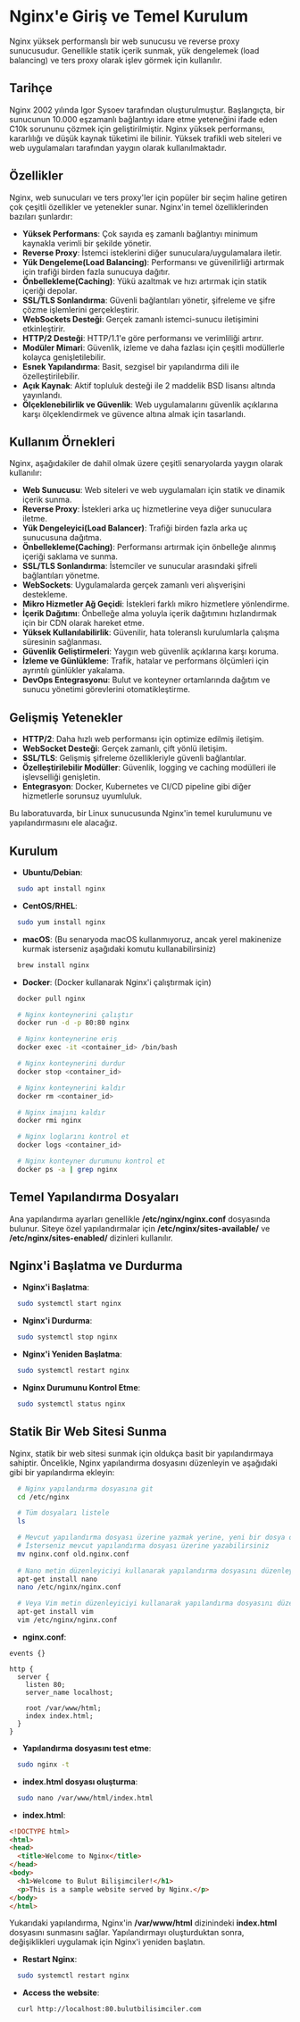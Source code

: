 # Nginx'e Giriş ve Temel Kurulum

Nginx yüksek performanslı bir web sunucusu ve reverse proxy sunucusudur. Genellikle statik içerik sunmak, yük dengelemek (load balancing) ve ters proxy olarak işlev görmek için kullanılır.

## Tarihçe

Nginx 2002 yılında Igor Sysoev tarafından oluşturulmuştur. Başlangıçta, bir sunucunun 10.000 eşzamanlı bağlantıyı idare etme yeteneğini ifade eden C10k sorununu çözmek için geliştirilmiştir. Nginx yüksek performansı, kararlılığı ve düşük kaynak tüketimi ile bilinir. Yüksek trafikli web siteleri ve web uygulamaları tarafından yaygın olarak kullanılmaktadır.

## Özellikler

Nginx, web sunucuları ve ters proxy'ler için popüler bir seçim haline getiren çok çeşitli özellikler ve yetenekler sunar. Nginx'in temel özelliklerinden bazıları şunlardır:

- **Yüksek Performans**: Çok sayıda eş zamanlı bağlantıyı minimum kaynakla verimli bir şekilde yönetir.
- **Reverse Proxy**: İstemci isteklerini diğer sunuculara/uygulamalara iletir.
- **Yük Dengeleme(Load Balancing)**: Performansı ve güvenilirliği artırmak için trafiği birden fazla sunucuya dağıtır.
- **Önbellekleme(Caching)**: Yükü azaltmak ve hızı artırmak için statik içeriği depolar.
- **SSL/TLS Sonlandırma**: Güvenli bağlantıları yönetir, şifreleme ve şifre çözme işlemlerini gerçekleştirir.
- **WebSockets Desteği**: Gerçek zamanlı istemci-sunucu iletişimini etkinleştirir.
- **HTTP/2 Desteği**: HTTP/1.1'e göre performansı ve verimliliği artırır.
- **Modüler Mimari**: Güvenlik, izleme ve daha fazlası için çeşitli modüllerle kolayca genişletilebilir.
- **Esnek Yapılandırma**: Basit, sezgisel bir yapılandırma dili ile özelleştirilebilir.
- **Açık Kaynak**: Aktif topluluk desteği ile 2 maddelik BSD lisansı altında yayınlandı.
- **Ölçeklenebilirlik ve Güvenlik**: Web uygulamalarını güvenlik açıklarına karşı ölçeklendirmek ve güvence altına almak için tasarlandı.

## Kullanım Örnekleri

Nginx, aşağıdakiler de dahil olmak üzere çeşitli senaryolarda yaygın olarak kullanılır:

- **Web Sunucusu**: Web siteleri ve web uygulamaları için statik ve dinamik içerik sunma.
- **Reverse Proxy**: İstekleri arka uç hizmetlerine veya diğer sunuculara iletme.
- **Yük Dengeleyici(Load Balancer)**: Trafiği birden fazla arka uç sunucusuna dağıtma.
- **Önbellekleme(Caching)**: Performansı artırmak için önbelleğe alınmış içeriği saklama ve sunma.
- **SSL/TLS Sonlandırma**: İstemciler ve sunucular arasındaki şifreli bağlantıları yönetme.
- **WebSockets**: Uygulamalarda gerçek zamanlı veri alışverişini destekleme.
- **Mikro Hizmetler Ağ Geçidi**: İstekleri farklı mikro hizmetlere yönlendirme.
- **İçerik Dağıtımı**: Önbelleğe alma yoluyla içerik dağıtımını hızlandırmak için bir CDN olarak hareket etme.
- **Yüksek Kullanılabilirlik**: Güvenilir, hata toleranslı kurulumlarla çalışma süresinin sağlanması.
- **Güvenlik Geliştirmeleri**: Yaygın web güvenlik açıklarına karşı koruma.
- **İzleme ve Günlükleme**: Trafik, hatalar ve performans ölçümleri için ayrıntılı günlükler yakalama.
- **DevOps Entegrasyonu**: Bulut ve konteyner ortamlarında dağıtım ve sunucu yönetimi görevlerini otomatikleştirme.

## Gelişmiş Yetenekler

- **HTTP/2**: Daha hızlı web performansı için optimize edilmiş iletişim.
- **WebSocket Desteği**: Gerçek zamanlı, çift yönlü iletişim.
- **SSL/TLS**: Gelişmiş şifreleme özellikleriyle güvenli bağlantılar.
- **Özelleştirilebilir Modüller**: Güvenlik, logging ve caching modülleri ile işlevselliği genişletin.
- **Entegrasyon**: Docker, Kubernetes ve CI/CD pipeline gibi diğer hizmetlerle sorunsuz uyumluluk.

Bu laboratuvarda, bir Linux sunucusunda Nginx'in temel kurulumunu ve yapılandırmasını ele alacağız.

## Kurulum

- **Ubuntu/Debian**:

```bash
  sudo apt install nginx
```

- **CentOS/RHEL**:

```bash
  sudo yum install nginx
```

- **macOS**: (Bu senaryoda macOS kullanmıyoruz, ancak yerel makinenize kurmak isterseniz aşağıdaki komutu kullanabilirsiniz)

```bash
  brew install nginx
```

- **Docker**: (Docker kullanarak Nginx'i çalıştırmak için)

```bash
  docker pull nginx

  # Nginx konteynerini çalıştır
  docker run -d -p 80:80 nginx

  # Nginx konteynerine eriş
  docker exec -it <container_id> /bin/bash

  # Nginx konteynerini durdur
  docker stop <container_id>

  # Nginx konteynerini kaldır
  docker rm <container_id>

  # Nginx imajını kaldır
  docker rmi nginx

  # Nginx loglarını kontrol et
  docker logs <container_id>

  # Nginx konteyner durumunu kontrol et
  docker ps -a | grep nginx
```

## Temel Yapılandırma Dosyaları

Ana yapılandırma ayarları genellikle **/etc/nginx/nginx.conf** dosyasında bulunur. Siteye özel yapılandırmalar için **/etc/nginx/sites-available/**  ve **/etc/nginx/sites-enabled/** dizinleri kullanılır.

## Nginx'i Başlatma ve Durdurma

- **Nginx'i Başlatma**:

```bash
  sudo systemctl start nginx
```

- **Nginx'i Durdurma**:

```bash
  sudo systemctl stop nginx
```

- **Nginx'i Yeniden Başlatma**:

```bash
  sudo systemctl restart nginx
```

- **Nginx Durumunu Kontrol Etme**:

```bash
  sudo systemctl status nginx
```

## Statik Bir Web Sitesi Sunma

Nginx, statik bir web sitesi sunmak için oldukça basit bir yapılandırmaya sahiptir. Öncelikle, Nginx yapılandırma dosyasını düzenleyin ve aşağıdaki gibi bir yapılandırma ekleyin:

```bash
  # Nginx yapılandırma dosyasına git
  cd /etc/nginx

  # Tüm dosyaları listele
  ls

  # Mevcut yapılandırma dosyası üzerine yazmak yerine, yeni bir dosya oluşturun
  # İsterseniz mevcut yapılandırma dosyası üzerine yazabilirsiniz
  mv nginx.conf old.nginx.conf
  
  # Nano metin düzenleyiciyi kullanarak yapılandırma dosyasını düzenleyin
  apt-get install nano
  nano /etc/nginx/nginx.conf

  # Veya Vim metin düzenleyiciyi kullanarak yapılandırma dosyasını düzenleyin
  apt-get install vim
  vim /etc/nginx/nginx.conf
```

- **nginx.conf**:

```nginx
events {}

http {
  server {
    listen 80;
    server_name localhost;

    root /var/www/html;
    index index.html;
  }
}
```

- **Yapılandırma dosyasını test etme**:

```bash
  sudo nginx -t
```

- **index.html dosyası oluşturma**:

```bash
  sudo nano /var/www/html/index.html
```

- **index.html**:

```html
<!DOCTYPE html>
<html>
<head>
  <title>Welcome to Nginx</title>
</head>
<body>
  <h1>Welcome to Bulut Bilişimciler!</h1>
  <p>This is a sample website served by Nginx.</p>
</body>
</html>
```

Yukarıdaki yapılandırma, Nginx'in **/var/www/html** dizinindeki **index.html** dosyasını sunmasını sağlar. Yapılandırmayı oluşturduktan sonra, değişiklikleri uygulamak için Nginx'i yeniden başlatın.

- **Restart Nginx**:

```bash
  sudo systemctl restart nginx
```

- **Access the website**:

```bash
  curl http://localhost:80.bulutbilisimciler.com
```
